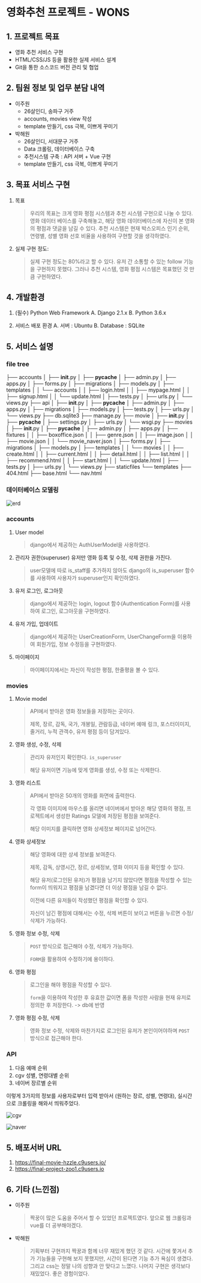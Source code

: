 # 영화추천 프로젝트 - WONS

## 1. 프로젝트 목표

- 영화 추천 서비스 구현
- HTML/CSS/JS 등을 활용한 실제 서비스 설계
- Git을 통한 소스코드 버전 관리 및 협업



## 2. 팀원 정보 및 업무 분담 내역

- 이주원
  - 26살인디, 송파구 거주
  - accounts, movies view 작성
  - template 만들기, css 극복, 이쁘게 꾸미기
- 박해원
  - 26살인디, 서대문구 거주
  - Data 크롤링, 데이터베이스 구축
  - 추천시스템 구축 : API 서버 + Vue 구현
  - template 만들기, css 극복, 이쁘게 꾸미기



## 3. 목표 서비스 구현

1. 목표

   > 우리의 목표는 크게 영화 평점 시스템과 추천 시스템 구현으로 나눌 수 있다. 영화 데이터 베이스를 구축해놓고, 해당 영화 데이터베이스에 자신이 본 영화의 평점과 댓글을 남길 수 있다. 추천 시스템은 현재 박스오피스 인기 순위, 연령별, 성별 영화 선호 비율을 사용하여 구현할 것을 생각하였다.

2. 실제 구현 정도:

   > 실제 구현 정도는 80%라고 할 수 있다. 유저 간 소통할 수 있는 follow 기능을 구현하지 못했다. 그러나 추천 시스템, 영화 평점 시스템은 목표했던 것 만큼 구현하였다.



## 4. 개발환경

1) (필수) Python Web Framework
	A. Django 2.1.x
	B. Python 3.6.x

2) 서비스 배포 환경
	A. 서버 : Ubuntu
	B. Database : SQLite



## 5. 서비스 설명

### file tree

├── accounts
│   ├── __init__.py
│   ├── __pycache__
│   ├── admin.py
│   ├── apps.py
│   ├── forms.py
│   ├── migrations
│   ├── models.py
│   ├── templates
│   │   └── accounts
│   │       ├── login.html
│   │       ├── mypage.html
│   │       ├── signup.html
│   │       └── update.html
│   ├── tests.py
│   ├── urls.py
│   └── views.py
├── api
│   ├── __init__.py
│   ├── __pycache__
│   ├── admin.py
│   ├── apps.py
│   ├── migrations
│   ├── models.py
│   ├── tests.py
│   ├── urls.py
│   └── views.py
├── db.sqlite3
├── manage.py
├── movie
│   ├── __init__.py
│   ├── __pycache__
│   ├── settings.py
│   ├── urls.py
│   └── wsgi.py
├── movies
│   ├── __init__.py
│   ├── __pycache__
│   ├── admin.py
│   ├── apps.py
│   ├── fixtures
│   │   ├── boxoffice.json
│   │   ├── genre.json
│   │   ├── image.json
│   │   ├── movie.json
│   │   └── movie_naver.json
│   ├── forms.py
│   ├── migrations
│   ├── models.py
│   ├── templates
│   │   └── movies
│   │       ├── create.html
│   │       ├── current.html
│   │       ├── detail.html
│   │       ├── list.html
│   │       ├── recommend.html
│   │       ├── start.html
│   │       └── update.html
│   ├── tests.py
│   ├── urls.py
│   └── views.py
├── staticfiles
└── templates
    ├── 404.html
    ├── base.html
    └── nav.html



### 데이터베이스 모델링

![erd]('./erd.jpg')



### accounts

1. User model

   > django에서 제공하는 AuthUserModel을 사용하였다.

2. 관리자 권한(superuser) 유저만 영화 등록 및 수정, 삭제 권한을 가진다.

   > user모델에 따로 is_staff를 추가하지 않아도 django의 is_superuser 함수를 사용하여 사용자가 superuser인지 확인하였다.

3. 유저 로그인, 로그아웃

   > django에서 제공하는 login, logout 함수(Authentication Form)를 사용하여 로그인, 로그아웃을 구현하였다.

4. 유저 가입, 업데이트

   > django에서 제공하는 UserCreationForm, UserChangeForm을 이용하여 회원가입, 정보 수정등을 구현하였다. 

5. 마이페이지

   > 마이페이지에서는 자신이 작성한 평점, 한줄평을 볼 수 있다.



### movies

1. Movie model

   > API에서 받아온 영화 정보들을 저장하는 곳이다.
   >
   > 제목, 장르, 감독, 국가, 개봉일, 관람등급, 네이버 예매 링크, 포스터이미지, 줄거리, 누적 관객수, 유저 평점 등이 담겨있다.

2. 영화 생성, 수정, 삭제

   > 관리자 유저인지 확인한다. `is_superuser`
   >
   > 해당 유저이면 기능에 맞게 영화를 생성, 수정 또는 삭제한다.

3. 영화 리스트

   > API에서 받아온 50개의 영화를 화면에 출력한다.
   >
   > 각 영화 이미지에 마우스를 올리면 네이버에서 받아온 해당 영화의 평점, 프로젝트에서 생성한 Ratings 모델에 저장된 평점을 보여준다.
   >
   > 해당 이미지를 클릭하면 영화 상세정보 페이지로 넘어간다.

4. 영화 상세정보

   > 해당 영화에 대한 상세 정보를 보여준다.
   >
   > 제목, 감독, 상영시간, 장르, 상세정보, 영화 이미지 등을 확인할 수 있다.
   >
   > 해당 유저(로그인된 유저)가 평점을 남기지 않았다면 평점을 작성할 수 있는 form이 띄워지고 평점을 남겼다면 더 이상 평점을 남길 수 없다.
   >
   > 이전에 다른 유저들이 작성했던 평점을 확인할 수 있다.
   >
   > 자신이 남긴 평점에 대해서는 수정, 삭제 버튼이 보이고 버튼을 누르면 수정/ 삭제가 가능하다.

5. 영화 정보 수정, 삭제

   > `POST` 방식으로 접근해야 수정, 삭제가 가능하다.
   >
   > `FORM`을 활용하여 수정하기에 용이하다. 

6. 영화 평점 

   > 로그인을 해야 평점을 작성할 수 있다.
   >
   > `form`을 이용하여 작성한 후 유효한 값이면 폼을 작성한 사람을 현재 유저로 정의한 후 저장한다. -> db에 반영

7. 영화 평점 수정, 삭제

   > 영화 정보 수정, 삭제와 마찬가지로 로그인된 유저가 본인이어야하며 `POST` 방식으로 접근해야 한다.



### API

1.  다음 예매 순위
2. cgv 성별, 연령대별 순위
3. 네이버 장르별 순위

이렇게 3가지의 정보를 사용자로부터 입력 받아서 (원하는 장르, 성별, 연령대), 실시간으로 크롤링을 해와서 띄워주었다.

![cgv](./cgv.JPG)

![naver](./naver.JPG)

## 5. 배포서버 URL



1. https://final-movie-hzzle.c9users.io/
2. https://final-project-zoo1.c9users.io



## 6. 기타 (느낀점)

- 이주원

  > 짝꿍이 많은 도움을 주어서 할 수 있었던 프로젝트였다. 앞으로 웹 크롤링과 vue를 더 공부해야겠다. 

- 박해원

  > 기획부터 구현까지 짝꿍과 함께 너무 재밌게 했던 것 같다. 시간에 쫓겨서 추가 기능들을 구현해 보지 못했지만, 시간이 된다면 기능 추가 욕심이 생겼다. 그리고 css는 정말 나의 성향과 안 맞다고 느꼈다. 나머지 구현은 생각보다 재밌었다. 좋은 경험이었다.

